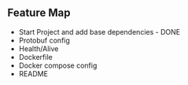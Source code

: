 ## Feature Map
- Start Project and add base dependencies - DONE
- Protobuf config
- Health/Alive
- Dockerfile
- Docker compose config
- README
